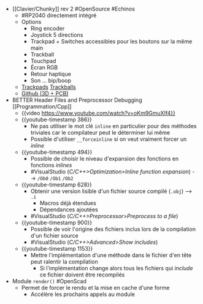 - [[Clavier/Chunky]] rev 2 #OpenSource #Echinos
	- #RP2040 directement intégré
	- Options
		- Ring encoder
		- Joystick 5 directions
		- Trackpad + Switches accessibles pour les boutons sur la même main
		- Trackball
		- Touchpad
		- Écran RGB
		- Retour haptique
		- Son ... bip/boop
	- [Trackpads](https://www.reddit.com/r/ErgoMechKeyboards/comments/12nsvfb/chunky2040_rev2/?utm_source=share&utm_medium=ios_app&utm_name=ioscss&utm_content=1&utm_term=1) [Trackballs](https://www.reddit.com/r/ErgoMechKeyboards/comments/12wkk9i/chunky2040_rev2_semi_blacked_out_choc_build/)
	- [Github (3D + PCB)](https://github.com/freznel10/Chunky2040_rev2)
- BETTER Header Files and Preprocessor Debugging [[Programmation/Cpp]]
	- {{video https://www.youtube.com/watch?v=oKm9GmuXIf4}}
	- {{youtube-timestamp 386}}
		- Ne pas utiliser le mot clé `inline` en particulier pour des méthodes triviales car le compilateur peut le déterminer lui même
		- Possible d'utiliser `__forceinline` si on veut vraiment forcer un *inline*
	- {{youtube-timestamp 494}}
		- Possible de choisir le niveau d'expansion des fonctions en fonctions *inlines*
		- #VisualStudio (*C/C++>Optimization>Inline function expansion*) --> `/Ob0` `/Ob1` `/Ob2`
	- {{youtube-timestamp 628}}
		- Obtenir une version lisible d'un fichier source compilé (`.obj`) --> `.i`
			- Macros déjà étendues
			- Dépendances ajoutées
		- #VisualStudio (*C/C++>Preprocessor>Preprocess to a file*)
	- {{youtube-timestamp 900}}
		- Possible de voir l'origine des fichiers inclus lors de la compilation d'un fichier source
		- #VisualStudio (*C/C++>Advanced>Show includes*)
	- {{youtube-timestamp 1153}}
		- Mettre l'implémentation d'une méthode dans le fichier d'en tête peut ralentir la compilation
			- Si l'implémentation change alors tous les fichiers qui *include* ce fichier doivent être recompilés
- Module `render()` #OpenScad
	- Permet de forcer le rendu et la mise en cache d'une forme
		- Accélère les prochains appels au module